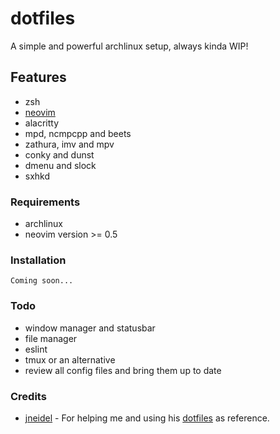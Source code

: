 # dotfiles

A simple and powerful archlinux setup, always kinda WIP!

## Features

- zsh
- [neovim](https://github.com/jasper-schnabel/neovim)
- alacritty
- mpd, ncmpcpp and beets
- zathura, imv and mpv
- conky and dunst
- dmenu and slock
- sxhkd

### Requirements

- archlinux
- neovim version >= 0.5

### Installation

`Coming soon...`

### Todo

- window manager and statusbar
- file manager
- eslint
- tmux or an alternative
- review all config files and bring them up to date

### Credits

- [jneidel](https://github.com/jneidel) - For helping me and using his [dotfiles](https://github.com/jneidel/dotfiles) as reference.
